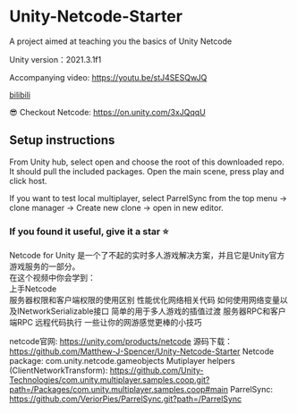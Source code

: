 # Unity-Netcode-Starter
A project aimed at teaching you the basics of Unity Netcode

Unity version：2021.3.1f1

Accompanying video: https://youtu.be/stJ4SESQwJQ

[bilibili](https://www.bilibili.com/video/BV1DW4y167Lq/?vd_source=80fadcee62d881e295caa7be218f7f2a)

😎 Checkout Netcode: https://on.unity.com/3xJQqqU

## Setup instructions
From Unity hub, select open and choose the root of this downloaded repo. It should pull the included packages.
Open the main scene, press play and click host.

If you want to test local multiplayer, select ParrelSync from the top menu -> clone manager -> Create new clone -> open in new editor.

### If you found it useful, give it a star ⭐

Netcode for Unity 是一个了不起的实时多人游戏解决方案，并且它是Unity官方游戏服务的一部分。  
在这个视频中你会学到：  
上手Netcode  
服务器权限和客户端权限的使用区别
性能优化网络相关代码
如何使用网络变量以及INetworkSerializable接口
简单的用于多人游戏的插值过渡
服务器RPC和客户端RPC 远程代码执行
一些让你的网游感觉更棒的小技巧

netcode官网: https://unity.com/products/netcode
源码下载：
https://github.com/Matthew-J-Spencer/Unity-Netcode-Starter
Netcode package: com.unity.netcode.gameobjects
Mutiplayer helpers (ClientNetworkTransform): https://github.com/Unity-Technologies/com.unity.multiplayer.samples.coop.git?path=/Packages/com.unity.multiplayer.samples.coop#main
ParrelSync: https://github.com/VeriorPies/ParrelSync.git?path=/ParrelSync
